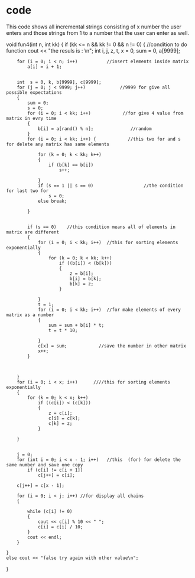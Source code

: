 # code
This code shows all incremental strings consisting of x number the user enters and those strings from 1 to a number that the user can enter as well.











void fun4(int n, int kk)
{
	if (kk <= n && kk != 0 && n != 0) {  //condition to do function
		cout << "the resuls is : \n";
		int i, j, z, t, x = 0, sum = 0, a[9999];

		for (i = 0; i < n; i++)           //insert elements inside matrix
			a[i] = i + 1;


		int  s = 0, k, b[9999], c[9999];
		for (j = 0; j < 9999; j++)             //9999 for give all possible expectations
		{
			sum = 0;
			s = 0;
			for (i = 0; i < kk; i++)            //for give 4 value from matrix in evry time
			{
				b[i] = a[rand() % n];              //random
			}
			for (i = 0; i < kk; i++) {            //this two for and s  for delete any matrix has same elements

				for (k = 0; k < kk; k++)
				{
					if (b[k] == b[i])
						s++;

				}
				if (s == 1 || s == 0)                   //the condition for last two for
					s = 0;
				else break;

			}


			if (s == 0)    //this condition means all of elements in matrix are different
			{
				for (i = 0; i < kk; i++)  //this for sorting elements exponentially
				{
					for (k = 0; k < kk; k++)
						if ((b[i]) < (b[k]))
						{
							z = b[i];
							b[i] = b[k];
							b[k] = z;
						}

				}
				t = 1;
				for (i = 0; i < kk; i++)  //for make elements of every matrix as a number
				{
					sum = sum + b[i] * t;
					t = t * 10;

				}
				c[x] = sum;            //save the number in other matrix
				x++;
			}



		}
		for (i = 0; i < x; i++)      ////this for sorting elements exponentially
		{
			for (k = 0; k < x; k++)
				if ((c[i]) < (c[k]))
				{
					z = c[i];
					c[i] = c[k];
					c[k] = z;
				}

		}


		j = 0;
		for (int i = 0; i < x - 1; i++)   //this  (for) for delete the same number and save one copy
			if (c[i] != c[i + 1])
				c[j++] = c[i];

		c[j++] = c[x - 1];

		for (i = 0; i < j; i++) //for display all chains
		{

			while (c[i] != 0)
			{
				cout << c[i] % 10 << " ";
				c[i] = c[i] / 10;
			}
			cout << endl;
		}

	}
	else cout << "false try again with other value\n";

}
